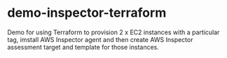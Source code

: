 # demo-inspector-terraform
Demo for using Terraform to provision 2 x EC2 instances with a particular tag, imstall AWS Inspector agent and then create AWS Inspector assessment target and template for those instances. 

